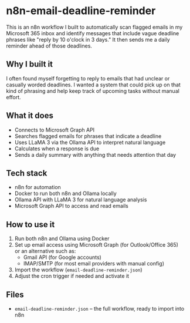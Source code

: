 # n8n-email-deadline-reminder

This is an n8n workflow I built to automatically scan flagged emails in my Microsoft 365 inbox and identify messages that include vague deadline phrases like "reply by 10 o'clock in 3 days." It then sends me a daily reminder ahead of those deadlines.

## Why I built it

I often found myself forgetting to reply to emails that had unclear or casually worded deadlines. I wanted a system that could pick up on that kind of phrasing and help keep track of upcoming tasks without manual effort.

## What it does

- Connects to Microsoft Graph API
- Searches flagged emails for phrases that indicate a deadline
- Uses LLaMA 3 via the Ollama API to interpret natural language
- Calculates when a response is due
- Sends a daily summary with anything that needs attention that day

## Tech stack

- n8n for automation
- Docker to run both n8n and Ollama locally
- Ollama API with LLaMA 3 for natural language analysis
- Microsoft Graph API to access and read emails

## How to use it

1. Run both n8n and Ollama using Docker
2. Set up email access using Microsoft Graph (for Outlook/Office 365)  
   or an alternative such as:
   - Gmail API (for Google accounts)
   - IMAP/SMTP (for most email providers with manual config)
3. Import the workflow (`email-deadline-reminder.json`)
4. Adjust the cron trigger if needed and activate it

## Files

- `email-deadline-reminder.json` – the full workflow, ready to import into n8n
